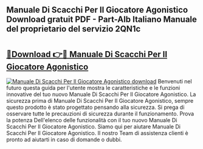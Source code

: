 ## Manuale Di Scacchi Per Il Giocatore Agonistico Download gratuit PDF - Part-AIb Italiano Manuale del proprietario del servizio 2QN1c

# <h2><a href="http://dfdzmb.blite.top/?on=Manuale+Di+Scacchi+Per+Il+Giocatore+Agonistico">🔗Download 👉🔴 Manuale Di Scacchi Per Il Giocatore Agonistico</a></h2>

[![Manuale Di Scacchi Per Il Giocatore Agonistico download](https://i.imgur.com/lujVjoI.png)](http://dfdzmb.blite.top/?on=Manuale+Di+Scacchi+Per+Il+Giocatore+Agonistico)
Benvenuti nel futuro questa guida per l'utente mostra le caratteristiche e le funzioni innovative del tuo nuovo Manuale Di Scacchi Per Il Giocatore Agonistico. La sicurezza prima di Manuale Di Scacchi Per Il Giocatore Agonistico, sempre questo prodotto è stato progettato pensando alla sicurezza. Si prega di osservare tutte le precauzioni di sicurezza durante il funzionamento. Prova la potenza Dell'elenco delle funzionalità con il tuo nuovo Manuale Di Scacchi Per Il Giocatore Agonistico. Siamo qui per aiutare Manuale Di Scacchi Per Il Giocatore Agonistico. Il nostro Team di assistenza clienti è pronto ad aiutarti in caso di domande o dubbi.
